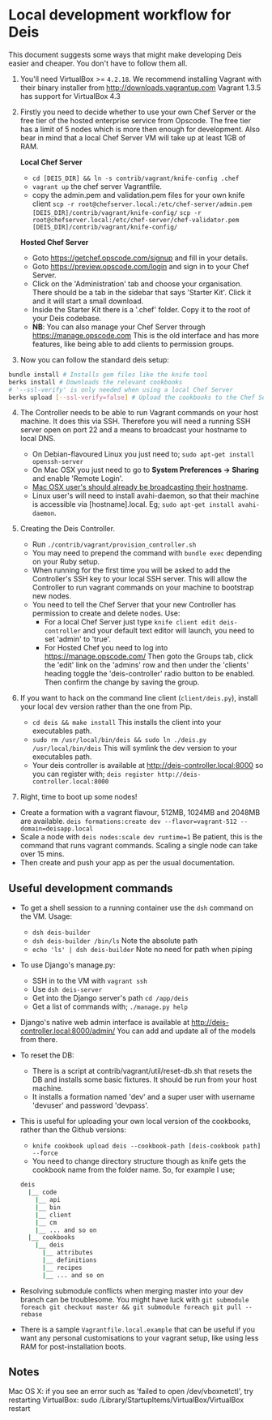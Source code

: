 Local development workflow for Deis
================================================================

This document suggests some ways that might make developing Deis easier and cheaper. You don't have to follow
them all.

1. You'll need VirtualBox >= `4.2.18`. We recommend installing Vagrant with their binary installer from http://downloads.vagrantup.com
Vagrant 1.3.5 has support for VirtualBox 4.3

2. Firstly you need to decide whether to use your own Chef Server or the free tier of the hosted enterprise
service from Opscode. The free tier has a limit of 5 nodes which is more then enough for development. Also
bear in mind that a local Chef Server VM will take up at least 1GB of RAM.

    **Local Chef Server**
    * `cd [DEIS_DIR] && ln -s contrib/vagrant/knife-config .chef`
    * `vagrant up` the chef server Vagrantfile.
    * copy the admin.pem and validation.pem files for your own knife client
    `scp -r root@chefserver.local:/etc/chef-server/admin.pem [DEIS_DIR]/contrib/vagrant/knife-config/`
    `scp -r root@chefserver.local:/etc/chef-server/chef-validator.pem [DEIS_DIR]/contrib/vagrant/knife-config/`

    **Hosted Chef Server**
    * Goto https://getchef.opscode.com/signup and fill in your details.
    * Goto https://preview.opscode.com/login and sign in to your Chef Server.
    * Click on the 'Administration' tab and choose your organisation. There should be a tab in the sidebar that says
    'Starter Kit'. Click it and it will start a small download.
    * Inside the Starter Kit there is a '.chef' folder. Copy it to the root of your Deis codebase.
    * **NB**: You can also manage your Chef Server through https://manage.opscode.com This is the old
    interface and has more features, like being able to add clients to permission groups.

3. Now you can follow the standard deis setup:
  ```bash
  bundle install # Installs gem files like the knife tool
  berks install # Downloads the relevant cookbooks
  # '--ssl-verify' is only needed when using a local Chef Server
  berks upload [--ssl-verify=false] # Upload the cookbooks to the Chef Server
  ```

4. The Controller needs to be able to run Vagrant commands on your host machine. It does this via SSH. Therefore
you will need a running SSH server open on port 22 and a means to broadcast your hostname to local DNS.
    * On Debian-flavoured Linux you just need to;
    `sudo apt-get install openssh-server`
    * On Mac OSX you just need to go to **System Preferences -> Sharing** and enable 'Remote Login'.
    * [Mac OSX user's should already be broadcasting their hostname](http://support.apple.com/kb/ht3473).
    * Linux user's will need to install avahi-daemon, so that their machine is accessible via
    [hostname].local. Eg; `sudo apt-get install avahi-daemon`.

5. Creating the Deis Controller.
    * Run `./contrib/vagrant/provision_controller.sh`
    * You may need to prepend the command with `bundle exec` depending on your Ruby setup.
    * When running for the first time you will be asked to add the Controller's SSH key to your local SSH server.
    This will allow the Controller to run vagrant commands on your machine to bootstrap new nodes.
    * You need to tell the Chef Server that your new Controller has permission to create
    and delete nodes. Use:
      * For a local Chef Server just type `knife client edit deis-controller` and your default text
      editor will launch, you need to set 'admin' to 'true'.
      * For Hosted Chef you need to log into https://manage.opscode.com/ Then goto the Groups tab,
      click the 'edit' link on the 'admins' row and then under the 'clients' heading toggle the
      'deis-controller' radio button to be enabled. Then confirm the change by saving the group.

6. If you want to hack on the command line client (`client/deis.py`), install your local dev version rather than
the one from Pip.
    * `cd deis && make install` This installs the client into your executables path.
    * `sudo rm /usr/local/bin/deis && sudo ln ./deis.py /usr/local/bin/deis` This will symlink the dev version to your executables path.
    * Your deis controller is available at http://deis-controller.local:8000 so you can register with;
    `deis register http://deis-controller.local:8000`

7. Right, time to boot up some nodes!
  * Create a formation with a vagrant flavour, 512MB, 1024MB and 2048MB are available.
  `deis formations:create dev --flavor=vagrant-512 --domain=deisapp.local`
  * Scale a node with `deis nodes:scale dev runtime=1` Be patient, this is the command that runs vagrant commands. Scaling a single node
  can take over 15 mins.
  * Then create and push your app as per the usual documentation.

## Useful development commands
* To get a shell session to a running container use the `dsh` command on the VM. Usage:
  * `dsh deis-builder`
  * `dsh deis-builder /bin/ls` Note the absolute path
  * `echo 'ls' | dsh deis-builder` Note no need for path when piping

* To use Django's manage.py:
  * SSH in to the VM with `vagrant ssh`
  * Use `dsh deis-server`
  * Get into the Django server's path `cd /app/deis`
  * Get a list of commands with; `./manage.py help`

* Django's native web admin interface is available at http://deis-controller.local:8000/admin/
You can add and update all of the models from there.

* To reset the DB:
  * There is a script at contrib/vagrant/util/reset-db.sh that resets the DB and installs some basic fixtures.
  It should be run from your host machine.
  * It installs a formation named 'dev' and a super user with username 'devuser' and password 'devpass'.

* This is useful for uploading your own local version of the cookbooks, rather than the Github versions:
  * `knife cookbook upload deis --cookbook-path [deis-cookbook path] --force`
  * You need to change directory structure though as knife gets the cookbook name from the folder name. So, for example I use;

  ```bash
  deis
    |__ code
      |__ api
      |__ bin
      |__ client
      |__ cm
      |__ ... and so on
    |__ cookbooks
      |__ deis
        |__ attributes
        |__ definitions
        |__ recipes
        |__ ... and so on
  ```

* Resolving submodule conflicts when merging master into your dev branch can be troublesome.
You might have luck with `git submodule foreach git checkout master && git submodule foreach git pull --rebase`

* There is a sample `Vagrantfile.local.example` that can be useful if you want any personal customisations
to your vagrant setup, like using less RAM for post-installation boots.

Notes
-----

Mac OS X: if you see an error such as
'failed to open /dev/vboxnetctl', try restarting VirtualBox:
sudo /Library/StartupItems/VirtualBox/VirtualBox restart
